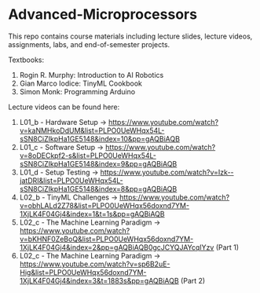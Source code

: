 # Advanced-Microprocessors
This repo contains course materials including lecture slides, lecture videos, assignments, labs, and end-of-semester projects.

Textbooks:
1. Rogin R. Murphy: Introduction to AI Robotics
2. Gian Marco Iodice: TinyML Cookbook
3. Simon Monk: Programming Arduino

Lecture videos can be found here:
1. L01_b - Hardware Setup -> https://www.youtube.com/watch?v=kaNMHkoDdUM&list=PLPO0UeWHqx54L-sSN8CiZIkpHa1GE5148&index=10&pp=gAQBiAQB 
2. L01_c - Software Setup -> https://www.youtube.com/watch?v=8oDECkpf2-s&list=PLPO0UeWHqx54L-sSN8CiZIkpHa1GE5148&index=9&pp=gAQBiAQB 
3. L01_d - Setup Testing -> https://www.youtube.com/watch?v=Izk--jatDRI&list=PLPO0UeWHqx54L-sSN8CiZIkpHa1GE5148&index=8&pp=gAQBiAQB
4. L02_b - TinyML Challenges -> https://www.youtube.com/watch?v=obhLALd2Z78&list=PLPO0UeWHqx56doxnd7YM-1XjLK4F04Gj4&index=1&t=1s&pp=gAQBiAQB
5. L02_c - The Machine Learning Paradigm -> https://www.youtube.com/watch?v=bKHNF0ZeBoQ&list=PLPO0UeWHqx56doxnd7YM-1XjLK4F04Gj4&index=2&pp=gAQBiAQB0gcJCYQJAYcqIYzv (Part 1)
6. L02_c - The Machine Learning Paradigm -> https://www.youtube.com/watch?v=sp6B2uE-Hig&list=PLPO0UeWHqx56doxnd7YM-1XjLK4F04Gj4&index=3&t=1883s&pp=gAQBiAQB (Part 2)
